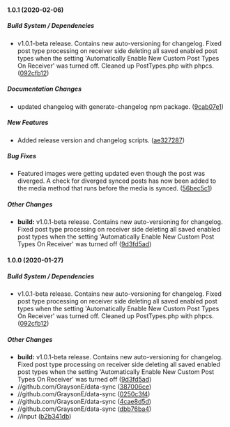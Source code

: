 #### 1.0.1 (2020-02-06)

##### Build System / Dependencies

*  v1.0.1-beta release. Contains new auto-versioning for changelog. Fixed post type processing on receiver side deleting all saved enabled post types when the setting 'Automatically Enable New Custom Post Types On Receiver' was turned off. Cleaned up PostTypes.php with phpcs. ([092cfb12](https://github.com/GraysonE/data-sync/commit/092cfb1287e4094c6d7d1672267a69b0de82e2ef))

##### Documentation Changes

*  updated changelog with generate-changelog npm package. ([9cab07e1](https://github.com/GraysonE/data-sync/commit/9cab07e18a8be1d8c81d3f40c7f3841aced6f005))

##### New Features

*  Added release version and changelog scripts. ([ae327287](https://github.com/GraysonE/data-sync/commit/ae327287592fcc405698c2f19ad6f198a70fffb5))

##### Bug Fixes

*  Featured images were getting updated even though the post was diverged. A check for diverged synced posts has now been added to the media method that runs before the media is synced. ([56bec5c1](https://github.com/GraysonE/data-sync/commit/56bec5c1be4f62cfb74e8086ca3b79f0802e3d50))

##### Other Changes

* **build:**  v1.0.1-beta release. Contains new auto-versioning for changelog. Fixed post type processing on receiver side deleting all saved enabled post types when the setting 'Automatically Enable New Custom Post Types On Receiver' was turned off ([9d3fd5ad](https://github.com/GraysonE/data-sync/commit/9d3fd5addb2ef59bc3a93e1acf20e089a0a35c07))

#### 1.0.0 (2020-01-27)

##### Build System / Dependencies

*  v1.0.1-beta release. Contains new auto-versioning for changelog. Fixed post type processing on receiver side deleting all saved enabled post types when the setting 'Automatically Enable New Custom Post Types On Receiver' was turned off. Cleaned up PostTypes.php with phpcs. ([092cfb12](https://github.com/GraysonE/data-sync/commit/092cfb1287e4094c6d7d1672267a69b0de82e2ef))

##### Other Changes

* **build:**  v1.0.1-beta release. Contains new auto-versioning for changelog. Fixed post type processing on receiver side deleting all saved enabled post types when the setting 'Automatically Enable New Custom Post Types On Receiver' was turned off ([9d3fd5ad](https://github.com/GraysonE/data-sync/commit/9d3fd5addb2ef59bc3a93e1acf20e089a0a35c07))
* //github.com/GraysonE/data-sync ([387006ce](https://github.com/GraysonE/data-sync/commit/387006ce225cbeb91dd77e1abe8ca47f702f4230))
* //github.com/GraysonE/data-sync ([0250c3f4](https://github.com/GraysonE/data-sync/commit/0250c3f4b29e73b4bf0125a6455f9df57be6f41a))
* //github.com/GraysonE/data-sync ([4cae8d5d](https://github.com/GraysonE/data-sync/commit/4cae8d5de8f90d1ea3292c2c640ac102b5e20bf6))
* //github.com/GraysonE/data-sync ([dbb76ba4](https://github.com/GraysonE/data-sync/commit/dbb76ba4101c5d30b2a35ff0bf2222ee568e85ba))
* //input ([b2b341db](https://github.com/GraysonE/data-sync/commit/b2b341db8c45395396dfaffac94cc1d7ef85694d))


